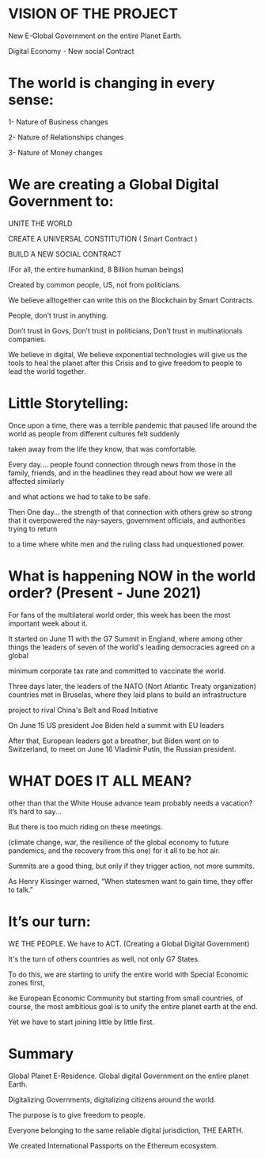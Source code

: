 


# VISION OF THE PROJECT 


New E-Global Government on the entire Planet Earth.  


Digital Economy - New social Contract


# The world is changing in every sense: 


1- Nature of Business changes

2- Nature of Relationships changes 

3- Nature of Money changes  



# We are creating a Global Digital Government to:  


UNITE THE WORLD 

CREATE A UNIVERSAL CONSTITUTION ( Smart Contract ) 

BUILD A NEW SOCIAL CONTRACT 


(For all, the entire humankind, 8 Billion human beings)   


Created by common people, US, not from politicians.   


We believe alltogether can write this on the Blockchain by Smart Contracts. 


People, don’t trust in anything. 

Don’t trust in Govs, Don’t trust in politicians, Don’t trust in multinationals companies.  



We believe in digital, We believe exponential technologies will give us the tools to heal the planet after this Crisis and to give freedom to people to lead the world together.   




# Little Storytelling:  


Once upon a time, there was a terrible pandemic that paused life around the world as people from different cultures felt suddenly 

taken away from the life they know, that was comfortable.  

Every day…. people found connection through news from those in the family, friends, and in the headlines they read about how we were all affected similarly

and what actions we had to take to be safe.  

Then One day… the strength of that connection with others grew so strong that it overpowered the nay-sayers, government officials, and authorities trying to return

to a time where white men and the ruling class had unquestioned power.   




# What is happening NOW in the world order? (Present - June 2021)  


For fans of the multilateral world order, this week has been the most important week about it.  

It started on June 11 with the G7 Summit in England, where among other things the leaders of seven of the world's leading democracies agreed on a global 

minimum corporate tax rate and committed to vaccinate the world.  

Three days later, the leaders of the NATO (Nort Atlantic Treaty organization) countries met in Bruselas, where they laid plans to build an infrastructure 

project to rival China's Belt and Road Initiative 

On June 15 US president Joe Biden held a summit with EU leaders  

After that, European leaders got a breather, but Biden went on to Switzerland, to meet on June 16 Vladimir Putin, the Russian president.  


# WHAT DOES IT ALL MEAN? 

other than that the White House advance team probably needs a vacation? It’s hard to say...  

But there is too much riding on these meetings. 

(climate change, war, the resilience of the global economy to future pandemics, and the recovery from this one) for it all to be hot air. 

Summits are a good thing, but only if they trigger action, not more summits. 

As Henry Kissinger warned, “When statesmen want to gain time, they offer to talk.”   




# It’s our turn:

WE THE PEOPLE. We have to ACT. (Creating a Global Digital Government) 

It's the turn of others countries as well, not only G7 States.



To do this, we are starting to unify the entire world with Special Economic zones first,

ike European Economic Community but starting from small countries, of course, the most ambitious goal is to unify the entire planet earth at the end. 

Yet we have to start joining little by little first.    



# Summary


Global Planet E-Residence. Global digital Government on the entire planet Earth. 

Digitalizing Governments, digitalizing citizens around the world. 

The purpose is to give freedom to people. 

Everyone belonging to the same reliable digital jurisdiction, THE EARTH.

We created International Passports on the Ethereum ecosystem.  
